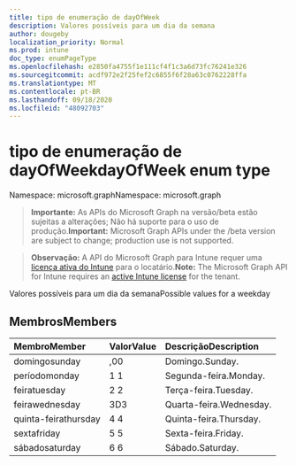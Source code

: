 ```yaml
---
title: tipo de enumeração de dayOfWeek
description: Valores possíveis para um dia da semana
author: dougeby
localization_priority: Normal
ms.prod: intune
doc_type: enumPageType
ms.openlocfilehash: e2850fa4755f1e111cf4f1c3a6d73fc76241e326
ms.sourcegitcommit: acdf972e2f25fef2c6855f6f28a63c0762228ffa
ms.translationtype: MT
ms.contentlocale: pt-BR
ms.lasthandoff: 09/18/2020
ms.locfileid: "48092703"
---
```

# <a name="dayofweek-enum-type"></a><span data-ttu-id="6041a-103">tipo de enumeração de dayOfWeek</span><span class="sxs-lookup"><span data-stu-id="6041a-103">dayOfWeek enum type</span></span>

<span data-ttu-id="6041a-104">Namespace: microsoft.graph</span><span class="sxs-lookup"><span data-stu-id="6041a-104">Namespace: microsoft.graph</span></span>

> <span data-ttu-id="6041a-105">**Importante:** As APIs do Microsoft Graph na versão/beta estão sujeitas a alterações; Não há suporte para o uso de produção.</span><span class="sxs-lookup"><span data-stu-id="6041a-105">**Important:** Microsoft Graph APIs under the /beta version are subject to change; production use is not supported.</span></span>

> <span data-ttu-id="6041a-106">**Observação:** A API do Microsoft Graph para Intune requer uma [licença ativa do Intune](https://go.microsoft.com/fwlink/?linkid=839381) para o locatário.</span><span class="sxs-lookup"><span data-stu-id="6041a-106">**Note:** The Microsoft Graph API for Intune requires an [active Intune license](https://go.microsoft.com/fwlink/?linkid=839381) for the tenant.</span></span>

<span data-ttu-id="6041a-107">Valores possíveis para um dia da semana</span><span class="sxs-lookup"><span data-stu-id="6041a-107">Possible values for a weekday</span></span>

## <a name="members"></a><span data-ttu-id="6041a-108">Membros</span><span class="sxs-lookup"><span data-stu-id="6041a-108">Members</span></span>
|<span data-ttu-id="6041a-109">Membro</span><span class="sxs-lookup"><span data-stu-id="6041a-109">Member</span></span>|<span data-ttu-id="6041a-110">Valor</span><span class="sxs-lookup"><span data-stu-id="6041a-110">Value</span></span>|<span data-ttu-id="6041a-111">Descrição</span><span class="sxs-lookup"><span data-stu-id="6041a-111">Description</span></span>|
|:---|:---|:---|
|<span data-ttu-id="6041a-112">domingo</span><span class="sxs-lookup"><span data-stu-id="6041a-112">sunday</span></span>|<span data-ttu-id="6041a-113">,0</span><span class="sxs-lookup"><span data-stu-id="6041a-113">0</span></span>|<span data-ttu-id="6041a-114">Domingo.</span><span class="sxs-lookup"><span data-stu-id="6041a-114">Sunday.</span></span>|
|<span data-ttu-id="6041a-115">período</span><span class="sxs-lookup"><span data-stu-id="6041a-115">monday</span></span>|<span data-ttu-id="6041a-116">1 </span><span class="sxs-lookup"><span data-stu-id="6041a-116">1</span></span>|<span data-ttu-id="6041a-117">Segunda-feira.</span><span class="sxs-lookup"><span data-stu-id="6041a-117">Monday.</span></span>|
|<span data-ttu-id="6041a-118">feira</span><span class="sxs-lookup"><span data-stu-id="6041a-118">tuesday</span></span>|<span data-ttu-id="6041a-119">2 </span><span class="sxs-lookup"><span data-stu-id="6041a-119">2</span></span>|<span data-ttu-id="6041a-120">Terça-feira.</span><span class="sxs-lookup"><span data-stu-id="6041a-120">Tuesday.</span></span>|
|<span data-ttu-id="6041a-121">feira</span><span class="sxs-lookup"><span data-stu-id="6041a-121">wednesday</span></span>|<span data-ttu-id="6041a-122">3D</span><span class="sxs-lookup"><span data-stu-id="6041a-122">3</span></span>|<span data-ttu-id="6041a-123">Quarta-feira.</span><span class="sxs-lookup"><span data-stu-id="6041a-123">Wednesday.</span></span>|
|<span data-ttu-id="6041a-124">quinta-feira</span><span class="sxs-lookup"><span data-stu-id="6041a-124">thursday</span></span>|<span data-ttu-id="6041a-125">4 </span><span class="sxs-lookup"><span data-stu-id="6041a-125">4</span></span>|<span data-ttu-id="6041a-126">Quinta-feira.</span><span class="sxs-lookup"><span data-stu-id="6041a-126">Thursday.</span></span>|
|<span data-ttu-id="6041a-127">sexta</span><span class="sxs-lookup"><span data-stu-id="6041a-127">friday</span></span>|<span data-ttu-id="6041a-128">5 </span><span class="sxs-lookup"><span data-stu-id="6041a-128">5</span></span>|<span data-ttu-id="6041a-129">Sexta-feira.</span><span class="sxs-lookup"><span data-stu-id="6041a-129">Friday.</span></span>|
|<span data-ttu-id="6041a-130">sábado</span><span class="sxs-lookup"><span data-stu-id="6041a-130">saturday</span></span>|<span data-ttu-id="6041a-131">6 </span><span class="sxs-lookup"><span data-stu-id="6041a-131">6</span></span>|<span data-ttu-id="6041a-132">Sábado.</span><span class="sxs-lookup"><span data-stu-id="6041a-132">Saturday.</span></span>|







